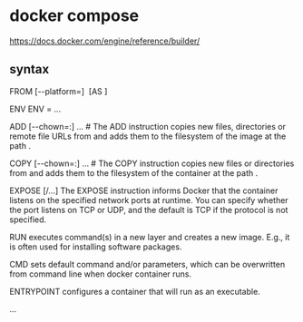 # docker compose 

https://docs.docker.com/engine/reference/builder/

## syntax
FROM [--platform=<platform>] <image> [AS <name>]

ENV <key> <value>
ENV <key>=<value> ...

ADD [--chown=<user>:<group>] <src>... <dest> # The ADD instruction copies new files, directories or remote file URLs from <src> and adds them to the filesystem of the image at the path <dest>.

COPY [--chown=<user>:<group>] <src>... <dest> # The COPY instruction copies new files or directories from <src> and adds them to the filesystem of the container at the path <dest>.

EXPOSE <port> [<port>/<protocol>...] The EXPOSE instruction informs Docker that the container listens on the specified network ports at runtime. You can specify whether the port listens on TCP or UDP, and the default is TCP if the protocol is not specified.

RUN executes command(s) in a new layer and creates a new image. E.g., it is often used for installing software packages.

CMD sets default command and/or parameters, which can be overwritten from command line when docker container runs.
      
ENTRYPOINT configures a container that will run as an executable.

...
